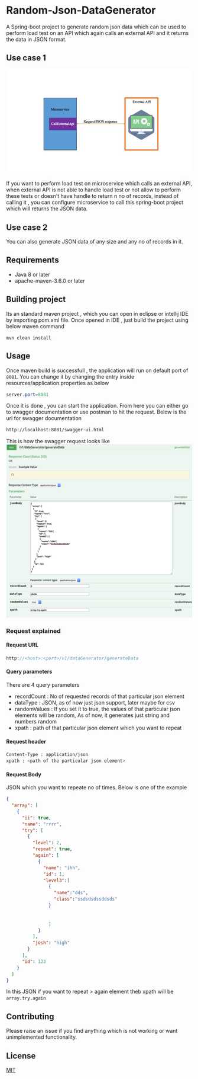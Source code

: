 # Random-Json-DataGenerator
A Spring-boot project to generate random json data which can be used to perform load test on an API which again calls an external API and it  returns the data 
in JSON format.
## Use case 1
<img src = "https://github.com/ramveer93/Random-Json-DataGenerator/blob/master/src/main/resources/images/randomData1.jpg"></img>

If you want to perform load test on microservice which calls an external API, when external API is not able to handle load test or not allow to perform these tests or doesn't have handle to return n no of records, instead of calling it , you can configure microservice to call this spring-boot project which will returns the JSON data. 

## Use case 2
You can also generate JSON data of any size and any no of records in it. 

## Requirements
- Java 8 or later
- apache-maven-3.6.0 or later


## Building project
Its an standard maven project , which you can open in eclipse or intellij IDE by importing pom.xml file. Once opened in IDE , just build the project using below maven command

```maven
mvn clean install
```

## Usage
Once maven build is successfull , the application will run on default port of `8081`. You can change it by changing the entry inside resources/application.properties as below
```Java Properties
server.port=8081
```
Once it is done , you can start the application.
From here you can either go to swagger documentation or use postman to hit the request. Below is the url for swagger documentation

```bash
http://localhost:8081/swagger-ui.html
```

This is how the swagger request looks like
<img src = "https://github.com/ramveer93/Random-Json-DataGenerator/blob/master/src/main/resources/images/swagger_request.png"></img>

### Request explained

#### Request URL
```Java Properties
http://<host>:<port>/v1/dataGenerator/generateData
```
  
#### Query parameters
There are 4 query parameters

- recordCount : No of requested records of that particular json element
- dataType : JSON, as of now just json support, later maybe for csv
- randomValues : If you set it to true, the values of that particular json elements will be random, As of now, it generates just string and numbers random
- xpath : path of that particular json element which you want to repeat
#### Request header
````bash
Content-Type : application/json
xpath : <path of the particular json element>
````
#### Request Body
JSON which you want to repeate no of times. Below is one of the example
```JSON
{
  "array": [
    {
      "ii": true,
      "name": "rrrr",
      "try": [
        {
          "level": 2,
          "repeat": true,
          "again": [
            {
              "name": "ihh",
              "id": 1,
              "level3":[
                {
                  "name":"dds",
                  "class":"ssdsdsdssddsds"
                }
                
                
                ]
            }
          ],
          "josh": "high"
        }
      ],
      "id": 123
    }
  ]
}
````
In this JSON if you want to repeat > again   element theb xpath will be  `array.try.again`

## Contributing
Please raise an issue if you find anything which is not working or want unimplemented functionality.

## License
[MIT](https://choosealicense.com/licenses/mit/)
